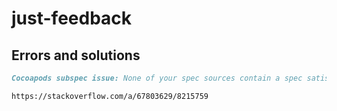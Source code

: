 # just-feedback

## Errors and solutions

```markdown
Cocoapods subspec issue: None of your spec sources contain a spec satisfying the dependency

https://stackoverflow.com/a/67803629/8215759
```
